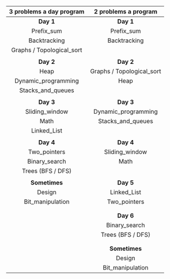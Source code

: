 | 3 problems a day program         | 2 problems a program           |
| :-------------------------------:|:------------------------------:|
| **Day 1**                        | **Day 1**                      |
|   Prefix_sum                     |   Prefix_sum                   |
|   Backtracking                   |   Backtracking                 |
|   Graphs / Topological_sort      |                                |
|                                  |                                |
| **Day 2**                        | **Day 2**                      |
|   Heap                           |   Graphs / Topological_sort    |
|   Dynamic_programming            |   Heap                         |
|   Stacks_and_queues              |                                |
|                                  |                                |
| **Day 3**                        | **Day 3**                      |
|   Sliding_window                 |   Dynamic_programming          |
|   Math                           |   Stacks_and_queues            |
|   Linked_List                    |                                |
|                                  |                                |
| **Day 4**                        | **Day 4**                      |
|   Two_pointers                   |   Sliding_window               |
|   Binary_search                  |   Math                         |
|   Trees (BFS / DFS)              |                                |
|                                  |                                |
| **Sometimes**                    |  **Day 5**                     |
|   Design                         |   Linked_List                  |
|   Bit_manipulation               |   Two_pointers                 |
|                                  |                                |
|                                  |                                |
|                                  |  **Day 6**                     |
|                                  |   Binary_search                |
|                                  |   Trees (BFS / DFS)            |
|                                  |                                |
|                                  |                                |
|                                  |  **Sometimes**                 |
|                                  |    Design                      |
|                                  |    Bit_manipulation            |
